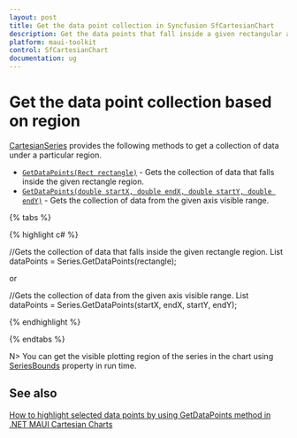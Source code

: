 ```yaml
---
layout: post
title: Get the data point collection in Syncfusion SfCartesianChart
description: Get the data points that fall inside a given rectangular area or within specified X and Y coordinate ranges in SfCartesianChart
platform: maui-toolkit
control: SfCartesianChart
documentation: ug
---
```


# Get the data point collection based on region

[CartesianSeries](https://help.syncfusion.com/cr/maui/Syncfusion.Maui.Charts.CartesianSeries.html) provides the following methods to get a collection of data under a particular region.

* [`GetDataPoints(Rect rectangle)`](https://help.syncfusion.com/cr/maui/Syncfusion.Maui.Charts.CartesianSeries.html#Syncfusion_Maui_Charts_CartesianSeries_GetDataPoints_Microsoft_Maui_Graphics_Rect_) - Gets the collection of data that falls inside the given rectangle region.
* [`GetDataPoints(double startX, double endX, double startY, double endY)`](https://help.syncfusion.com/cr/maui/Syncfusion.Maui.Charts.CartesianSeries.html#Syncfusion_Maui_Charts_CartesianSeries_GetDataPoints_System_Double_System_Double_System_Double_System_Double_) - Gets the collection of data from the given axis visible range.

{% tabs %}

{% highlight c# %}

//Gets the collection of data that falls inside the given rectangle region.
List<object> dataPoints = Series.GetDataPoints(rectangle);

or

//Gets the collection of data from the given axis visible range.
List<object> dataPoints = Series.GetDataPoints(startX, endX, startY, endY);

{% endhighlight  %}

{% endtabs %}

N> You can get the visible plotting region of the series in the chart using [SeriesBounds](https://help.syncfusion.com/cr/maui/Syncfusion.Maui.Charts.ChartBase.html#Syncfusion_Maui_Charts_ChartBase_SeriesBounds) property in run time.

## See also 

[How to highlight selected data points by using GetDataPoints method in .NET MAUI Cartesian Charts](https://support.syncfusion.com/kb/article/16174/how-to-highlight-selected-data-points-by-using-getdatapoints-method-in-net-maui-cartesian-charts)